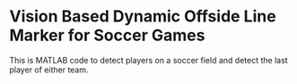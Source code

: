 # Vision Based Dynamic Offside Line Marker for Soccer Games


This is MATLAB code to detect players on a soccer field and detect the last player of either team. 
